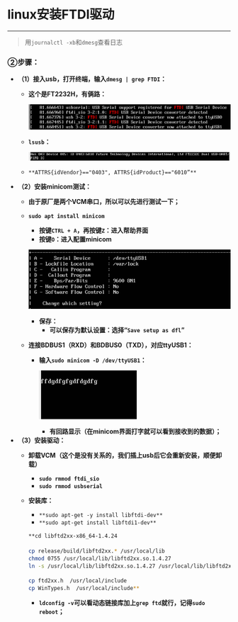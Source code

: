 # linux安装FTDI驱动

---

> 用`journalctl -xb`和`dmesg`查看日志
> 

### ②步骤：

- **（1）接入usb，打开终端，输入`dmesg | grep FTDI`：**
    - **这个是FT2232H，有俩路：**
        
        ![Untitled](linux%E5%AE%89%E8%A3%85FTDI%E9%A9%B1%E5%8A%A8%20db47d714d8bc4849b3160d1e928391b0/Untitled.png)
        
    - **`lsusb`：**
        
        ![Untitled](linux%E5%AE%89%E8%A3%85FTDI%E9%A9%B1%E5%8A%A8%20db47d714d8bc4849b3160d1e928391b0/Untitled%201.png)
        
    - `**ATTRS{idVendor}=="0403", ATTRS{idProduct}=="6010”**`
- **（2）安装minicom测试：**
    - **由于原厂是两个VCM串口，所以可以先进行测试一下；**
    - **`sudo apt install minicom`**
        - **按键`CTRL + A`，再按键`Z`：进入帮助界面**
        - **按键`O`：进入配置minicom**
        
        ![Untitled](linux%E5%AE%89%E8%A3%85FTDI%E9%A9%B1%E5%8A%A8%20db47d714d8bc4849b3160d1e928391b0/Untitled%202.png)
        
        - **保存：**
            - **可以保存为默认设置：选择“`Save setup as dfl`”**
    - **连接BDBUS1（RXD）和BDBUS0（TXD），对应ttyUSB1：**
        - **输入`sudo minicom -D /dev/ttyUSB1`：**
            
            ![Untitled](linux%E5%AE%89%E8%A3%85FTDI%E9%A9%B1%E5%8A%A8%20db47d714d8bc4849b3160d1e928391b0/Untitled%203.png)
            
            - **有回路显示（在minicom界面打字就可以看到接收到的数据）；**
- **（3）安装驱动：**
    - **卸载VCM（这个是没有关系的，我们插上usb后它会重新安装，顺便卸载）**
        - **`sudo rmmod ftdi_sio`**
        - **`sudo rmmod usbserial`**
    - **安装库：**
        - `**sudo apt-get -y install libftdi-dev**`
        - `**sudo apt-get install libftdi1-dev**`
        
        ```bash
        **cd libftd2xx-x86_64-1.4.24
        
        cp release/build/libftd2xx.* /usr/local/lib
        chmod 0755 /usr/local/lib/libftd2xx.so.1.4.27
        ln -s /usr/local/lib/libftd2xx.so.1.4.27 /usr/local/lib/libftd2xx.so
        
        cp ftd2xx.h  /usr/local/include
        cp WinTypes.h  /usr/local/include**
        ```
        
        - **`ldconfig -v`可以看动态链接库加上`grep ftd`就行，记得`sudo reboot`；**